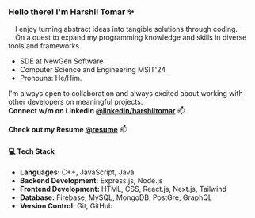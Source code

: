 ### Hello there! I'm Harshil Tomar ✨
  &emsp;I enjoy turning abstract ideas into tangible solutions through coding. </br>
  &emsp;On a quest to expand my programming knowledge and skills in diverse tools and frameworks.
 - SDE at NewGen Software
 - Computer Science and Engineering MSIT'24
 - Pronouns: He/Him.

I'm always open to collaboration and always excited about working with other developers on meaningful projects. </br>
**Connect w/m on **LinkedIn** [@linkedIn/harshiltomar](https://www.linkedin.com/in/harshiltomar/)** 📫

**Check out my **Resume** [@resume](https://drive.google.com/file/d/1wNJ1J0mZ60GplJ7_qzP0oCkbC4fnz9RV/view)** 📫

#### 💻 Tech Stack

- **Languages:** C++, JavaScript, Java 
- **Backend Development:** Express.js, Node.js
- **Frontend Development:** HTML, CSS, React.js, Next.js, Tailwind
- **Database:** Firebase, MySQL, MongoDB, PostGre, GraphQL
- **Version Control:** Git, GitHub
